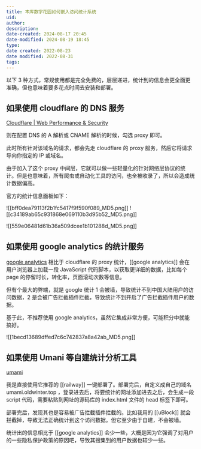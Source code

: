 ```yaml
---
title: 本库数字花园如何嵌入访问统计系统
uid: 
author: 
description: 
date-created: 2024-08-17 20:45
date-modified: 2024-08-19 18:45
type: 
date created: 2022-08-23
date modified: 2022-08-31
tags: 
---
```


以下 3 种方式，常规使用都是完全免费的，层层递进，统计到的信息会更全面更准确，但也意味着要多花点时间去安装和部署。

## 如果使用 cloudflare 的 DNS 服务

[Cloudflare | Web Performance & Security](https://dash.cloudflare.com/)

则在配置 DNS 的 A 解析或 CNAME 解析的时候，勾选 proxy 即可。

此时所有针对该域名的请求，都会先走 cloudflare 的 proxy 服务，然后它将请求导向你指定的 IP 或域名。

由于加入了这个 proxy 中间层，它就可以做一些轻量化的针对网络层协议的统计。但是也意味着，所有爬虫或自动化工具的访问，也全被收录了，所以会造成统计数据偏高。

官方的统计信息面板如下：

![[bff0dea79113f2b1fc5417f9f590f089_MD5.png]]
![[c34189ab65c931868e069110b3d95b52_MD5.png]]

![[559e06481d61b36a509dcee1b101288d_MD5.png]]

## 如果使用 google analytics 的统计服务

[google analytics](https://analytics.google.com/analytics/web/)
相比于 cloudflare 的 proxy 统计，[[google analytics]] 会在用户浏览器上加载一段 JavaScript 代码脚本，以获取更详细的数据，比如每个 page 的停留时长，转化率，页面滚动次数等信息。

但有个最大的弊端，就是 google 统计 1 会被墙，导致统计不到中国大陆用户的访问数据，2 是会被广告拦截插件拦截，导致统计不到开启了广告拦截插件用户的数据。

基于此，不推荐使用 google analytics，虽然它集成非常方便，可能积分中就能搞好。

![[1becd13689dffed7c6c742837a8a42ab_MD5.png]]

## 如果使用 Umani 等自建统计分析工具

[umami](https://umami.is/)

我是直接使用它推荐的 [[railway]] 一键部署了。部署完后，自定义成自己的域名 umami.oldwinter.top ，登录进去后，将要统计的网址添加进去之后，会生成一段 script 代码，需要粘贴到网址的源码库的 index.html 文件的 head 标签下即可。

部署完后，发现其也是容易被广告拦截插件拦截的。比如我用的 [[uBlock]] 就会拦截掉，导致无法正确统计到这个访问数据。但它至少由于自建，不会被墙。

统计出的信息相比于 [[google analytics]] 会少一些，大概是因为它强调了对用户的一些隐私保护政策的原因吧，导致其搜集到的用户数据也较少一些。
